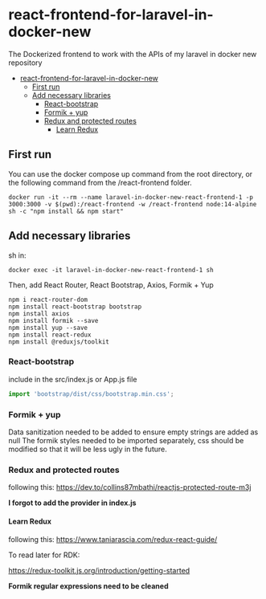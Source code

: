 # react-frontend-for-laravel-in-docker-new
The Dockerized frontend to work with the APIs of my laravel in docker new repository

- [react-frontend-for-laravel-in-docker-new](#react-frontend-for-laravel-in-docker-new)
  - [First run](#first-run)
  - [Add necessary libraries](#add-necessary-libraries)
    - [React-bootstrap](#react-bootstrap)
    - [Formik + yup](#formik--yup)
    - [Redux and protected routes](#redux-and-protected-routes)
      - [Learn Redux](#learn-redux)


## First run

You can use the docker compose up command from the root directory, or the following command from the /react-frontend folder.

```docker run -it --rm --name laravel-in-docker-new-react-frontend-1 -p 3000:3000 -v $(pwd):/react-frontend -w /react-frontend node:14-alpine sh -c "npm install && npm start"```

## Add necessary libraries

sh in:

```
docker exec -it laravel-in-docker-new-react-frontend-1 sh
```

Then, add React Router, React Bootstrap, Axios, Formik + Yup
```
npm i react-router-dom
npm install react-bootstrap bootstrap
npm install axios
npm install formik --save
npm install yup --save
npm install react-redux
npm install @reduxjs/toolkit
```

### React-bootstrap

include in the src/index.js or App.js file

```js
import 'bootstrap/dist/css/bootstrap.min.css';
```

### Formik + yup

Data sanitization needed to be added to ensure empty strings are added as null
The formik styles needed to be imported separately, css should be modified so that it will be less ugly in the future.

### Redux and protected routes

following this:
https://dev.to/collins87mbathi/reactjs-protected-route-m3j

**I forgot to add the provider in index.js**
#### Learn Redux

following this:
https://www.taniarascia.com/redux-react-guide/

To read later for RDK:

https://redux-toolkit.js.org/introduction/getting-started






**Formik regular expressions need to be cleaned**




